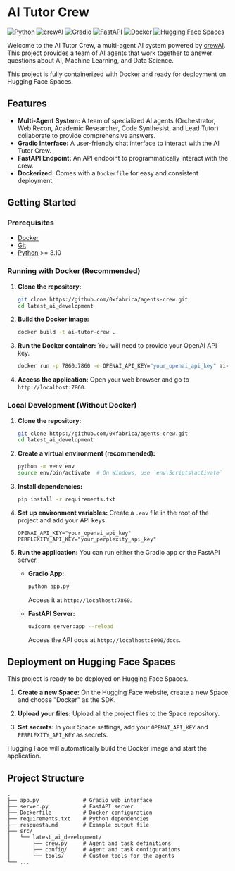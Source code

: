 # AI Tutor Crew

[![Python](https://img.shields.io/badge/Python-3.11-3776AB?style=for-the-badge&logo=python&logoColor=white)](https://www.python.org/)
[![crewAI](https://img.shields.io/badge/crewAI-blue?style=for-the-badge)](https://www.crewai.com/)
[![Gradio](https://img.shields.io/badge/Gradio-orange?style=for-the-badge&logo=gradio&logoColor=white)](https://www.gradio.app/)
[![FastAPI](https://img.shields.io/badge/FastAPI-05998b?style=for-the-badge&logo=fastapi&logoColor=white)](https://fastapi.tiangolo.com/)
[![Docker](https://img.shields.io/badge/Docker-blue?style=for-the-badge&logo=docker&logoColor=white)](https://www.docker.com/)
[![Hugging Face Spaces](https://img.shields.io/badge/%F0%9F%A4%97%20Hugging%20Face-Spaces-yellow?style=for-the-badge)](https://huggingface.co/spaces)

Welcome to the AI Tutor Crew, a multi-agent AI system powered by [crewAI](https://crewai.com). This project provides a team of AI agents that work together to answer questions about AI, Machine Learning, and Data Science.

This project is fully containerized with Docker and ready for deployment on Hugging Face Spaces.

## Features

*   **Multi-Agent System:** A team of specialized AI agents (Orchestrator, Web Recon, Academic Researcher, Code Synthesist, and Lead Tutor) collaborate to provide comprehensive answers.
*   **Gradio Interface:** A user-friendly chat interface to interact with the AI Tutor Crew.
*   **FastAPI Endpoint:** An API endpoint to programmatically interact with the crew.
*   **Dockerized:** Comes with a `Dockerfile` for easy and consistent deployment.

## Getting Started

### Prerequisites

*   [Docker](https://www.docker.com/get-started)
*   [Git](https://git-scm.com/downloads)
*   [Python](https://www.python.org/downloads/) >= 3.10

### Running with Docker (Recommended)

1.  **Clone the repository:**
    ```bash
    git clone https://github.com/0xfabrica/agents-crew.git
    cd latest_ai_development
    ```

2.  **Build the Docker image:**
    ```bash
    docker build -t ai-tutor-crew .
    ```

3.  **Run the Docker container:**
    You will need to provide your OpenAI API key.
    ```bash
    docker run -p 7860:7860 -e OPENAI_API_KEY="your_openai_api_key" ai-tutor-crew
    ```

4.  **Access the application:**
    Open your web browser and go to `http://localhost:7860`.

### Local Development (Without Docker)

1.  **Clone the repository:**
    ```bash
    git clone https://github.com/0xfabrica/agents-crew.git
    cd latest_ai_development
    ```

2.  **Create a virtual environment (recommended):**
    ```bash
    python -m venv env
    source env/bin/activate  # On Windows, use `env\Scripts\activate`
    ```

3.  **Install dependencies:**
    ```bash
    pip install -r requirements.txt
    ```

4.  **Set up environment variables:**
    Create a `.env` file in the root of the project and add your API keys:
    ```
    OPENAI_API_KEY="your_openai_api_key"
    PERPLEXITY_API_KEY="your_perplexity_api_key"
    ```

5.  **Run the application:**
    You can run either the Gradio app or the FastAPI server.

    *   **Gradio App:**
        ```bash
        python app.py
        ```
        Access it at `http://localhost:7860`.

    *   **FastAPI Server:**
        ```bash
        uvicorn server:app --reload
        ```
        Access the API docs at `http://localhost:8000/docs`.

## Deployment on Hugging Face Spaces

This project is ready to be deployed on Hugging Face Spaces.

1.  **Create a new Space:**
    On the Hugging Face website, create a new Space and choose "Docker" as the SDK.

2.  **Upload your files:**
    Upload all the project files to the Space repository.

3.  **Set secrets:**
    In your Space settings, add your `OPENAI_API_KEY` and `PERPLEXITY_API_KEY` as secrets.

Hugging Face will automatically build the Docker image and start the application.

## Project Structure

```
.
├── app.py              # Gradio web interface
├── server.py           # FastAPI server
├── Dockerfile          # Docker configuration
├── requirements.txt    # Python dependencies
├── respuesta.md        # Example output file
├── src/
│   └── latest_ai_development/
│       ├── crew.py     # Agent and task definitions
│       ├── config/     # Agent and task configurations
│       └── tools/      # Custom tools for the agents
└── ...
```
